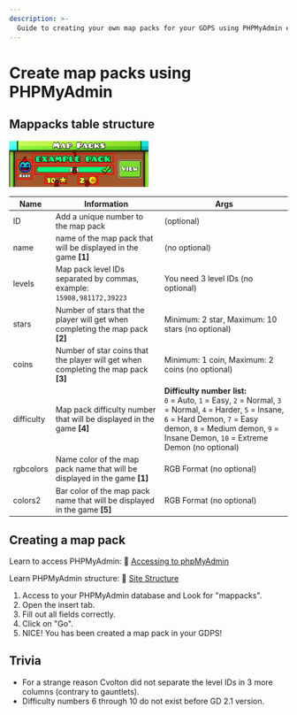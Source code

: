 ```yaml
---
description: >-
  Guide to creating your own map packs for your GDPS using PHPMyAdmin explained in detail
---
```


# Create map packs using PHPMyAdmin

## Mappacks table structure

<img src="../.gitbook/assets/a-mappacks-img0.jpg" width="50%" alt="Map Pack capture in game" />

| Name | Information | Args |
| ---- | ----------- | ---- |
| ID | Add a unique number to the map pack | (optional) |
| name | name of the map pack that will be displayed in the game **[1]** | (no optional) |
| levels | Map pack level IDs separated by commas, example: `15908,981172,39223` | You need 3 level IDs (no optional) |
| stars | Number of stars that the player will get when completing the map pack **[2]** | Minimum: 2 star, Maximum: 10 stars (no optional) |
| coins | Number of star coins that the player will get when completing the map pack **[3]**| Minimum: 1 coin, Maximum: 2 coins (no optional) | 
| difficulty | Map pack difficulty number that will be displayed in the game **[4]** | **Difficulty number list:**<br> `0` = Auto, `1` = Easy, `2` = Normal, `3` = Normal, `4` = Harder, `5` = Insane, `6` = Hard Demon, `7` = Easy demon, `8` = Medium demon, `9` = Insane Demon, `10` = Extreme Demon (no optional) | 
| rgbcolors | Name color of the map pack name that will be displayed in the game **[1]** | RGB Format (no optional) |
| colors2 | Bar color of the map pack name that will be displayed in the game **[5]** | RGB Format (no optional) |




## Creating a map pack

Learn to access PHPMyAdmin: 🔐 [Accessing to phpMyAdmin](phpmyadmin/site-structure.md)

Learn PHPMyAdmin structure: 🔐 [Site Structure](phpmyadmin/site-structure.md)


1. Access to your PHPMyAdmin database and Look for "mappacks".
2. Open the insert tab.
3. Fill out all fields correctly.
4. Click on "Go".
5. NICE! You has been created a map pack in your GDPS!

## Trivia

- For a strange reason Cvolton did not separate the level IDs in 3 more columns (contrary to gauntlets).
- Difficulty numbers 6 through 10 do not exist before GD 2.1 version.